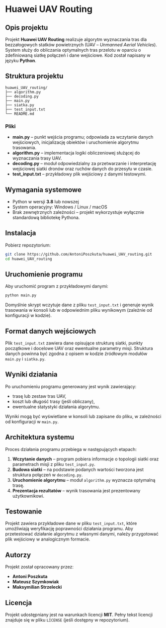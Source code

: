 # Huawei UAV Routing

## Opis projektu
Projekt **Huawei UAV Routing** realizuje algorytm wyznaczania tras dla bezzałogowych statków powietrznych (UAV – *Unmanned Aerial Vehicles*).
System służy do obliczania optymalnych tras przelotu w oparciu o zdefiniowaną siatkę połączeń i dane wejściowe. Kod został napisany w języku **Python**.

## Struktura projektu
```
huawei_UAV_routing/
├── algorithm.py
├── decoding.py
├── main.py
├── siatka.py
├── test_input.txt
└── README.md
```

### Pliki
- **main.py** – punkt wejścia programu; odpowiada za wczytanie danych wejściowych, inicjalizację obiektów i uruchomienie algorytmu trasowania.
- **algorithm.py** – implementacja logiki obliczeniowej służącej do wyznaczania trasy UAV.
- **decoding.py** – moduł odpowiedzialny za przetwarzanie i interpretację wejściowej siatki dronów oraz ruchów danych do przesyłu w czasie.
- **test_input.txt** – przykładowy plik wejściowy z danymi testowymi.

## Wymagania systemowe
- Python w wersji **3.8** lub nowszej
- System operacyjny: Windows / Linux / macOS
- Brak zewnętrznych zależności – projekt wykorzystuje wyłącznie standardową bibliotekę Pythona.

## Instalacja
Pobierz repozytorium:
```bash
git clone https://github.com/AntoniPoszkuta/huawei_UAV_routing.git
cd huawei_UAV_routing
```

## Uruchomienie programu
Aby uruchomić program z przykładowymi danymi:
```bash
python main.py
```

Domyślnie skrypt wczytuje dane z pliku `test_input.txt` i generuje wynik trasowania w konsoli lub w odpowiednim pliku wynikowym (zależnie od konfiguracji w kodzie).

## Format danych wejściowych
Plik `test_input.txt` zawiera dane opisujące strukturę siatki, punkty początkowe i docelowe UAV oraz ewentualne parametry misji.
Struktura danych powinna być zgodna z opisem w kodzie źródłowym modułów `main.py` i `siatka.py`.

## Wyniki działania
Po uruchomieniu programu generowany jest wynik zawierający:
- trasę lub zestaw tras UAV,
- koszt lub długość trasy (jeśli obliczany),
- ewentualne statystyki działania algorytmu.

Wyniki mogą być wyświetlane w konsoli lub zapisane do pliku, w zależności od konfiguracji w `main.py`.

## Architektura systemu
Proces działania programu przebiega w następujących etapach:
1. **Wczytanie danych** – program pobiera informacje o topologii siatki oraz parametrach misji z pliku `test_input.py`.
2. **Budowa siatki** – na podstawie podanych wartości tworzona jest struktura połączeń w `decoding.py`.
3. **Uruchomienie algorytmu** – moduł `algorithm.py` wyznacza optymalną trasę.
4. **Prezentacja rezultatów** – wynik trasowania jest prezentowany użytkownikowi.

## Testowanie
Projekt zawiera przykładowe dane w pliku `test_input.txt`, które umożliwiają weryfikację poprawności działania programu.
Aby przetestować działanie algorytmu z własnymi danymi, należy przygotować plik wejściowy w analogicznym formacie.

## Autorzy
Projekt został opracowany przez:
- **Antoni Poszkuta**
- **Mateusz Szymkowiak**
- **Maksymilian Strzelecki**

## Licencja
Projekt udostępniany jest na warunkach licencji **MIT**.
Pełny tekst licencji znajduje się w pliku `LICENSE` (jeśli dostępny w repozytorium).
